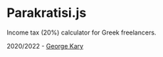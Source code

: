 # Parakratisi.js

Income tax (20%) calculator for Greek freelancers.

2020/2022 - [George Kary](//georgekary.com)
